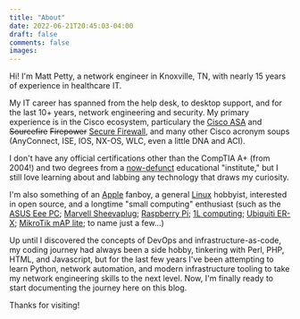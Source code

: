 ```yaml
---
title: "About"
date: 2022-06-21T20:45:03-04:00
draft: false
comments: false
images:
---
```


Hi! I'm Matt Petty, a network engineer in Knoxville, TN, with nearly 15 years of experience in healthcare IT.

My IT career has spanned from the help desk, to desktop support, and for the last 10+ years, network engineering and security. My primary experience is in the Cisco ecosystem, particulary the [Cisco ASA](https://en.wikipedia.org/wiki/Cisco_ASA) and ~~Sourcefire~~ ~~Firepower~~ [Secure Firewall](https://en.wikipedia.org/wiki/Sourcefire), and many other Cisco acronym soups (AnyConnect, ISE, IOS, NX-OS, WLC, even a little DNA and ACI).

I don't have any official certifications other than the CompTIA A+ (from 2004!) and two degrees from a [now-defunct](https://en.wikipedia.org/wiki/ITT_Technical_Institute) educational "institute," but I still love learning about and labbing any technology that draws my curiosity.

I'm also something of an [Apple](https://www.apple.com) fanboy, a general [Linux](https://en.wikipedia.org/wiki/Linux) hobbyist, interested in open source, and a longtime "small computing" enthusiast (such as the [ASUS Eee PC](https://en.wikipedia.org/wiki/Asus_Eee_PC); [Marvell Sheevaplug](https://en.wikipedia.org/wiki/SheevaPlug); [Raspberry Pi](https://www.raspberrypi.org); [1L computing](https://www.servethehome.com/introducing-project-tinyminimicro-home-lab-revolution/); [Ubiquiti ER-X](https://store.ui.com/collections/operator-edgemax-routers/products/edgerouter-x); [MikroTik mAP lite](https://mikrotik.com/product/RBmAPL-2nD); to name just a few...)

Up until I discovered the concepts of DevOps and infrastructure-as-code, my coding journey had always been a side hobby, tinkering with Perl, PHP, HTML, and Javascript, but for the last few years I've been attempting to learn Python, network automation, and modern infrastructure tooling to take my network engineering skills to the next level. Now, I'm finally ready to start documenting the journey here on this blog.

Thanks for visiting!
